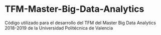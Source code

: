 # TFM-Master-Big-Data-Analytics
Código utilizado para el desarrollo del TFM del Master Big Data Analytics 2018-2019 de la Universidad Politécnica de Valencia

